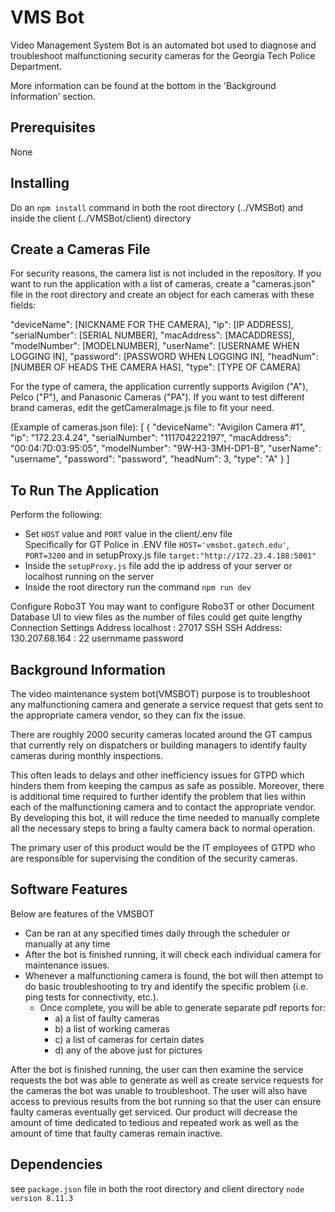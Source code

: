 # VMS Bot

Video Management System Bot is an automated bot used to diagnose and troubleshoot malfunctioning security cameras 
for the Georgia Tech Police Department.  

More information can be found at the bottom in the 'Background Information' section.

## Prerequisites
None


## Installing  
Do an `npm install` command in both the root directory (../VMSBot) and inside the client (../VMSBot/client) directory

## Create a Cameras File
For security reasons, the camera list is not included in the repository.
If you want to run the application with a list of cameras, create a "cameras.json" file in the root directory and create an object for each cameras with these fields:

  "deviceName": [NICKNAME FOR THE CAMERA],
  "ip": [IP ADDRESS],
  "serialNumber": [SERIAL NUMBER],
  "macAddress": [MACADDRESS],
  "modelNumber": [MODELNUMBER],
  "userName": [USERNAME WHEN LOGGING IN],
  "password": [PASSWORD WHEN LOGGING IN],
  "headNum": [NUMBER OF HEADS THE CAMERA HAS],
  "type": [TYPE OF CAMERA]
  
For the type of camera, the application currently supports Avigilon ("A"), Pelco ("P"), and Panasonic Cameras ("PA"). If you want to test different brand cameras, edit the getCameraImage.js file to fit your need.


(Example of cameras.json file):
[
  {
    "deviceName": "Avigilon Camera #1",
    "ip": "172.23.4.24",
    "serialNumber": "111704222197",
    "macAddress": "00:04:7D:03:95:05",
    "modelNumber": "9W-H3-3MH-DP1-B",
    "userName": "username",
    "password": "password",
    "headNum": 3,
    "type": "A"
  }
]

## To Run The Application
Perform the following:
* Set `HOST` value and `PORT` value in the client/.env file  
  Specifically for GT Police in .ENV file `HOST='vmsbot.gatech.edu'`, `PORT=3200` and in setupProxy.js file `target:"http://172.23.4.188:5001"`
* Inside the `setupProxy.js` file add the ip address of your server or localhost running on the server
* Inside the root directory run the command `npm run dev`

Configure Robo3T
You may want to configure Robo3T or other Document Database UI to view files as the number of files could get quite lengthy
Connection Settings
  Address localhost : 27017
SSH
  SSH Address: 130.207.68.164 : 22
  usernmame
  password

## Background Information
The video maintenance system bot(VMSBOT) purpose is to troubleshoot any malfunctioning camera and generate a service request that gets sent to the appropriate camera vendor, so they can fix the issue. 

There are roughly 2000 security cameras located around the GT campus that currently rely on dispatchers or building managers to identify faulty cameras during monthly inspections.  

This often leads to delays and other inefficiency issues for GTPD which hinders them from keeping the campus as safe as possible. Moreover, there is additional time required to further identify the problem that lies within each of the malfunctioning camera and to contact the appropriate vendor. By developing this bot, it will reduce the time needed to manually complete all the necessary steps to bring a faulty camera back to normal operation.  

The primary user of this product would be the IT employees of GTPD who are responsible for supervising the condition of the security cameras. 

## Software Features
Below are features of the VMSBOT
* Can be ran at any specified times daily through the scheduler or manually at any time 
* After the bot is finished running, it will check each individual camera for maintenance issues. 
* Whenever a malfunctioning camera is found, the bot will then attempt to do basic troubleshooting to try and identify the specific problem (i.e. ping tests for connectivity, etc.). 
    * Once complete, you will be able to generate separate pdf reports for: 
        * a) a list of faulty cameras 
        * b) a list of working cameras
        * c) a list of cameras for certain dates 
        * d) any of the above just for pictures

After the bot is finished running, the user can then examine the service requests the bot was able to generate as well as create service requests for the cameras the bot was unable to troubleshoot. The user will also have access to previous results from the bot running so that the user can ensure faulty cameras eventually get serviced. Our product will decrease the amount of time dedicated to tedious and repeated work as well as the amount of time that faulty cameras remain inactive.


## Dependencies  
see `package.json` file in both the root directory and client directory
`node version 8.11.3`
